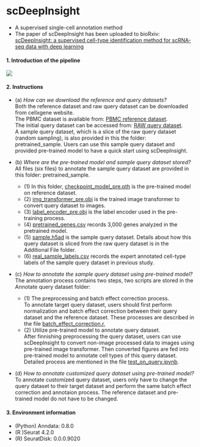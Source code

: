 # scDeepInsight
- A supervised single-cell annotation method
- The paper of scDeepInsight has been uploaded to bioRxiv: [scDeepInsight: a supervised cell-type identification method for scRNA-seq data with deep learning](https://www.biorxiv.org/content/10.1101/2023.03.09.531861v1)

#### **1. Introduction of the pipeline**
![](https://github.com/shangruJia/scDeepInsight/blob/main/figures/workflow.png)

#### **2. Instructions**
- (a) *How can we download the reference and query datasets?*
<br> Both the reference dataset and raw query dataset can be downloaded from cellxgene website.
<br> The PBMC dataset is available from: [PBMC reference dataset](https://cellxgene.cziscience.com/collections/b0cf0afa-ec40-4d65-b570-ed4ceacc6813). 
<br> The initial query dataset can be accessed from: [RAW query dataset](https://cellxgene.cziscience.com/collections/dde06e0f-ab3b-46be-96a2-a8082383c4a1).
<br> A sample query dataset, which is a slice of the raw query dataset (random sampling), is also provided in this the folder: pretrained_sample. Users can use this sample query dataset and provided pre-trained model to have a quick start using scDeepInsight.
 
- (b) *Where are the pre-trained model and sample query dataset stored?*
<br> All files (six files) to annotate the sample query dataset are provided in this folder: pretrained_sample. 
  - (1) In this folder, [checkpoint_model_pre.pth](https://github.com/shangruJia/scDeepInsight/tree/main/pretrained_sample/pretrained_withbc/checkpoint_model_pre.pth) is the pre-trained model on reference dataset. 
  - (2) [img_transformer_pre.obj](https://github.com/shangruJia/scDeepInsight/tree/main/pretrained_sample/pretrained_withbc/img_transformer_pre.obj) is the trained image transformer to convert query dataset to images.
  - (3) [label_encoder_pre.obj](https://github.com/shangruJia/scDeepInsight/tree/main/pretrained_sample/pretrained_withbc/label_encoder_pre.obj) is the label encoder used in the pre-training process.
  - (4) [pretrained_genes.csv](https://github.com/shangruJia/scDeepInsight/tree/main/pretrained_sample/pretrained_withbc/pretrained_genes.csv) records 3,000 genes analyzed in the pretrained model.
  - (5) [sample.h5ad](https://github.com/shangruJia/scDeepInsight/blob/main/pretrained_sample/sample.h5ad) is the sample query dataset. Details about how this query dataset is sliced from the raw query dataset is in the Additional File folder.
  - (6) [real_sample_labels.csv](https://github.com/shangruJia/scDeepInsight/blob/main/pretrained_sample/real_sample_labels.csv) records the expert annotated cell-type labels of the sample query dataset in previous study.

- (c) *How to annotate the sample query dataset using pre-trained model?*
<br> The annotation process contains two steps, two scripts are stored in the Annotate query dataset folder:
  - (1) The preprocessing and batch effect correction process.
<br>  To annotate target query dataset, users should first perform normalization and batch effect correction between their query dataset and the reference dataset. These processes are described in the file [batch_effect_correction.r](https://github.com/shangruJia/scDeepInsight/blob/main/annotate_query_dataset/scDeepInsight/batch_effect_correction.r),
  - (2) Utilize pre-trained model to annotate query dataset. 
<br> After finnishing preprocessing the query dataset, users can use scDeepInsight to convert non-image processed data to images using pre-trained image transformer. Then converted figures are fed into pre-trained model to annotate cell types of this query dataset. Detailed process are mentioned in the file [test_on_query.ipynb](https://github.com/shangruJia/scDeepInsight/blob/main/annotate_query_dataset/scDeepInsight/test_on_query.ipynb). 

- (d) *How to annotate customized query dataset using pre-trained model?*
<br> To annotate customized query dataset, users only have to change the query dataset to their target dataset and perform the same batch effect correction and annotaion process. The reference dataset and pre-trained model do not have to be changed.

#### **3. Environment information**
- (Python) Anndata: 0.8.0
- (R )Seurat 4.2.0
- (R) SeuratDisk: 0.0.0.9020
